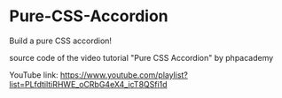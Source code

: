 # Pure-CSS-Accordion
Build a pure CSS accordion!

source code of the video tutorial "Pure CSS Accordion" by phpacademy

YouTube link:
https://www.youtube.com/playlist?list=PLfdtiltiRHWE_oCRbG4eX4_icT8QSfi1d
